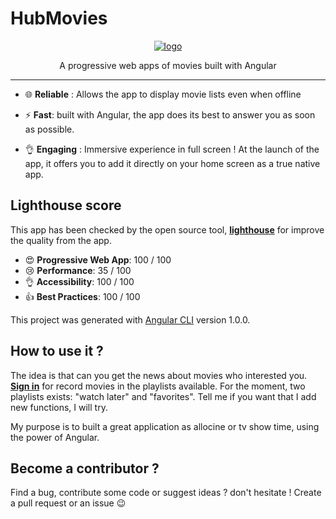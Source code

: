 # HubMovies

<p align="center">
    <a href="https://hubmovies-a26fc.firebaseapp.com"><img src="https://rawgit.com/clamarque/hub-movies/master/src/assets/icons/android-chrome-192x192.png" alt="logo" />
    </a>
</p>

<p align="center">
    A progressive web apps of movies built with Angular
</p>
<hr>

- :globe_with_meridians: **Reliable** : Allows the app to display movie lists even when offline

- :zap: **Fast**: built with Angular, the app does its best to answer you as soon as possible.

- :ok_hand: **Engaging** : Immersive experience in full screen ! At the launch of the app, it offers you to add it directly on your home screen as a true native app.

## Lighthouse score

This app has been checked by the open source tool, [**lighthouse**](https://github.com/GoogleChrome/lighthouse) for improve the quality from the app. 

- :heart_eyes: **Progressive Web App**: 100 / 100
- :cry: **Performance**: 35 / 100
- :ok_hand: **Accessibility**: 100 / 100
- :thumbsup: **Best Practices**: 100 / 100

This project was generated with [Angular CLI](https://github.com/angular/angular-cli) version 1.0.0.

## How to use it ?

The idea is that can you get the news about movies who interested you. [**Sign in**](https://hubmovies-a26fc.firebaseapp.com/sign-in) for record movies in the playlists available. For the moment, two playlists exists: "watch later" and "favorites". Tell me if you want that I add new functions, I will try. 

My purpose is to built a great application as allocine or tv show time, using the power of Angular.

## Become a contributor ?

Find a bug, contribute some code or suggest ideas ? don't hesitate ! Create a pull request or an issue :wink:
